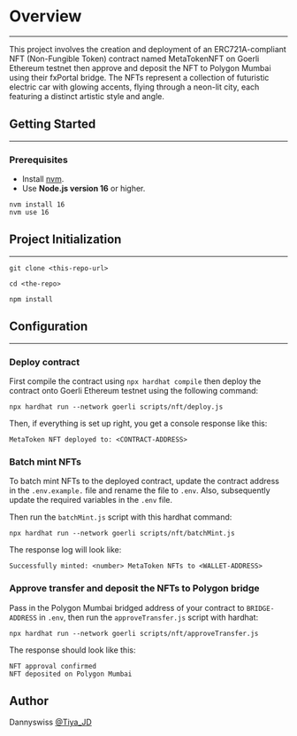 # Overview

---
This project involves the creation and deployment of an ERC721A-compliant NFT (Non-Fungible Token)
contract named MetaTokenNFT on Goerli Ethereum testnet then approve and deposit the NFT to Polygon
Mumbai using their fxPortal bridge. The NFTs represent a collection of futuristic electric car with glowing accents, flying through a neon-lit city, each featuring
a distinct artistic style and angle.

## Getting Started

---
### Prerequisites

- Install [nvm](http://nvm.sh).
- Use **Node.js version 16** or higher.
```shell
nvm install 16
nvm use 16
```

## Project Initialization

---
```shell
git clone <this-repo-url>
```
```shell
cd <the-repo>
```
```shell
npm install
```

## Configuration

---
### Deploy contract
First compile the contract using `npx hardhat compile` then deploy the contract onto
Goerli Ethereum testnet using the following command:
```shell
npx hardhat run --network goerli scripts/nft/deploy.js
```

Then, if everything is set up right, you get a console response like this:
```
MetaToken NFT deployed to: <CONTRACT-ADDRESS>
```
### Batch mint NFTs
To batch mint NFTs to the deployed contract, update the contract address in the
`.env.example.` file and rename the file to `.env`. Also, subsequently update
the required variables in the `.env` file.  

Then run the `batchMint.js` script with this hardhat command:
```shell
npx hardhat run --network goerli scripts/nft/batchMint.js
```
The response log will look like:
```
Successfully minted: <number> MetaToken NFTs to <WALLET-ADDRESS>
```
### Approve transfer and deposit the NFTs to Polygon bridge
Pass in the Polygon Mumbai bridged address of your contract to `BRIDGE-ADDRESS` in
`.env`, then run the `approveTransfer.js` script with hardhat:
```shell
npx hardhat run --network goerli scripts/nft/approveTransfer.js
```
The response should look like this:
```
NFT approval confirmed
NFT deposited on Polygon Mumbai
```


## Author

Dannyswiss 
[@Tiya_JD](https://twitter.com/Tiya_JD)
